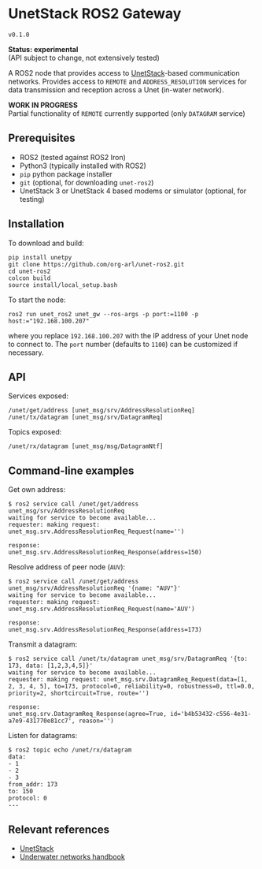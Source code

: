 # UnetStack ROS2 Gateway

`v0.1.0`

**Status: experimental**<br>
(API subject to change, not extensively tested)

A ROS2 node that provides access to [UnetStack](www.unetstack.net)-based communication networks. Provides access to `REMOTE` and `ADDRESS_RESOLUTION` services for data transmission and reception across a Unet (in-water network).

**WORK IN PROGRESS**<br>
Partial functionality of `REMOTE` currently supported (only `DATAGRAM` service)

## Prerequisites

- ROS2 (tested against ROS2 Iron)
- Python3 (typically installed with ROS2)
- `pip` python package installer
- `git` (optional, for downloading `unet-ros2`)
- UnetStack 3 or UnetStack 4 based modems or simulator (optional, for testing)

## Installation

To download and build:
```
pip install unetpy
git clone https://github.com/org-arl/unet-ros2.git
cd unet-ros2
colcon build
source install/local_setup.bash
```

To start the node:
```
ros2 run unet_ros2 unet_gw --ros-args -p port:=1100 -p host:="192.168.100.207"
```
where you replace `192.168.100.207` with the IP address of your Unet node to connect to. The `port` number (defaults to `1100`) can be customized if necessary.

## API

Services exposed:
```
/unet/get/address [unet_msg/srv/AddressResolutionReq]
/unet/tx/datagram [unet_msg/srv/DatagramReq]
```

Topics exposed:
```
/unet/rx/datagram [unet_msg/msg/DatagramNtf]
```

## Command-line examples

Get own address:
```
$ ros2 service call /unet/get/address unet_msg/srv/AddressResolutionReq
waiting for service to become available...
requester: making request: unet_msg.srv.AddressResolutionReq_Request(name='')

response:
unet_msg.srv.AddressResolutionReq_Response(address=150)
```

Resolve address of peer node (`AUV`):
```
$ ros2 service call /unet/get/address unet_msg/srv/AddressResolutionReq '{name: "AUV"}'
waiting for service to become available...
requester: making request: unet_msg.srv.AddressResolutionReq_Request(name='AUV')

response:
unet_msg.srv.AddressResolutionReq_Response(address=173)
```

Transmit a datagram:
```
$ ros2 service call /unet/tx/datagram unet_msg/srv/DatagramReq '{to: 173, data: [1,2,3,4,5]}'
waiting for service to become available...
requester: making request: unet_msg.srv.DatagramReq_Request(data=[1, 2, 3, 4, 5], to=173, protocol=0, reliability=0, robustness=0, ttl=0.0, priority=2, shortcircuit=True, route='')

response:
unet_msg.srv.DatagramReq_Response(agree=True, id='b4b53432-c556-4e31-a7e9-431770e81cc7', reason='')
```

Listen for datagrams:
```
$ ros2 topic echo /unet/rx/datagram
data:
- 1
- 2
- 3
from_addr: 173
to: 150
protocol: 0
---
```

## Relevant references

- [UnetStack](https://www.unetstack.net)
- [Underwater networks handbook](https://unetstack.net/handbook/unet-handbook.html)
